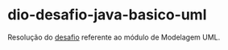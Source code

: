 # dio-desafio-java-basico-uml

Resolução do [desafio](https://github.com/digitalinnovationone/trilha-java-basico/tree/main/desafios/poo) referente ao módulo de Modelagem UML.
